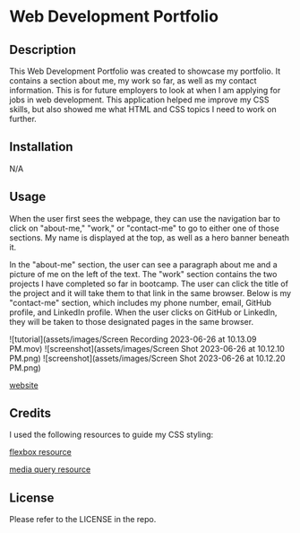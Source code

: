 # Web Development Portfolio

## Description

This Web Development Portfolio was created to showcase my portfolio. It contains a section about me, my work so far, as well as my contact information. This is for future employers to look at when I am applying for jobs in web development. This application helped me improve my CSS skills, but also showed me what HTML and CSS topics I need to work on further. 

## Installation

N/A

## Usage

When the user first sees the webpage, they can use the navigation bar to click on "about-me," "work," or "contact-me" to go to either one of those sections. My name is displayed at the top, as well as a hero banner beneath it. 

In the "about-me" section, the user can see a paragraph about me and a picture of me on the left of the text. The "work" section contains the two projects I have completed so far in bootcamp. The user can click the title of the project and it will take them to that link in the same browser. Below is my "contact-me" section, which includes my phone number, email, GitHub profile, and LinkedIn profile. When the user clicks on GitHub or LinkedIn, they will be taken to those designated pages in the same browser.

![tutorial](assets/images/Screen Recording 2023-06-26 at 10.13.09 PM.mov)
![screenshot](assets/images/Screen Shot 2023-06-26 at 10.12.10 PM.png)
![screenshot](assets/images/Screen Shot 2023-06-26 at 10.12.20 PM.png)

[website](https://bycait27.github.io/web-dev-portfolio/) 

## Credits

I used the following resources to guide my CSS styling:

[flexbox resource](https://www.w3schools.com/csS/css3_flexbox.asp)

[media query resource](https://www.w3schools.com/css/css3_mediaqueries.asp)

## License

Please refer to the LICENSE in the repo.